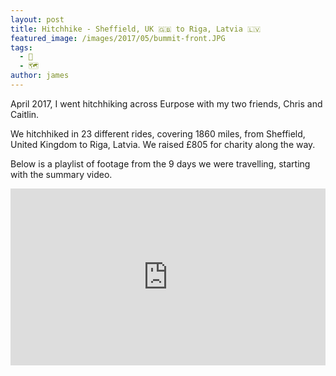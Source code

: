 ```yaml
---
layout: post
title: Hitchhike - Sheffield, UK 🇬🇧 to Riga, Latvia 🇱🇻
featured_image: /images/2017/05/bummit-front.JPG
tags:
  - 📼
  - 🗺
author: james
---
```


April 2017, I went hitchhiking across Eurpose with my two friends, Chris and Caitlin.

We hitchhiked in 23 different rides, covering 1860 miles, from Sheffield, United Kingdom to Riga, Latvia. We raised £805 for charity along the way.

Below is a playlist of footage from the 9 days we were travelling, starting with the summary video.

<style>.embed-container { position: relative; padding-bottom: 56.25%; height: 0; overflow: hidden; max-width: 100%; } .embed-container iframe, .embed-container object, .embed-container embed { position: absolute; top: 0; left: 0; width: 100%; height: 100%; }</style><div class='embed-container'><iframe src="https://www.youtube.com/embed/videoseries?list=PL5BNDp6-BkW5DUuMwh1ExpUDZlzNJ0iJH" frameborder="0" allowfullscreen></iframe></div>

